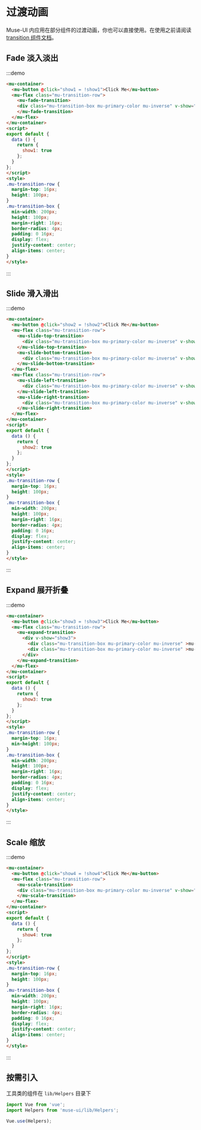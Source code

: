 # 过渡动画

Muse-UI 内应用在部分组件的过渡动画，你也可以直接使用。在使用之前请阅读 [transition 组件文档](https://cn.vuejs.org/v2/api/#transition)。


## Fade 淡入淡出

:::demo
```html
<mu-container>
  <mu-button @click="show1 = !show1">Click Me</mu-button>
  <mu-flex class="mu-transition-row">
    <mu-fade-transition>
    <div class="mu-transition-box mu-primary-color mu-inverse" v-show="show1">mu-fade-transition</div>
    </mu-fade-transition>
  </mu-flex>
</mu-container>
<script>
export default {
  data () {
    return {
      show1: true
    };
  }
};
</script>
<style>
.mu-transition-row {
  margin-top: 16px;
  height: 100px;
}
.mu-transition-box {
  min-width: 200px;
  height: 100px;
  margin-right: 16px;
  border-radius: 4px;
  padding: 0 16px;
  display: flex;
  justify-content: center;
  align-items: center;
}
</style>
```
:::

## Slide 滑入滑出

:::demo
```html
<mu-container>
  <mu-button @click="show2 = !show2">Click Me</mu-button>
  <mu-flex class="mu-transition-row">
    <mu-slide-top-transition>
      <div class="mu-transition-box mu-primary-color mu-inverse" v-show="show2">mu-slide-top-transition</div>
    </mu-slide-top-transition>
    <mu-slide-bottom-transition>
      <div class="mu-transition-box mu-primary-color mu-inverse" v-show="show2">mu-slide-bottom-transition</div>
    </mu-slide-bottom-transition>
  </mu-flex>
  <mu-flex class="mu-transition-row">
    <mu-slide-left-transition>
      <div class="mu-transition-box mu-primary-color mu-inverse" v-show="show2">mu-slide-left-transition</div>
    </mu-slide-left-transition>
    <mu-slide-right-transition>
      <div class="mu-transition-box mu-primary-color mu-inverse" v-show="show2">mu-slide-right-transition</div>
    </mu-slide-right-transition>
  </mu-flex>
</mu-container>
<script>
export default {
  data () {
    return {
      show2: true
    };
  }
};
</script>
<style>
.mu-transition-row {
  margin-top: 16px;
  height: 100px;
}
.mu-transition-box {
  min-width: 200px;
  height: 100px;
  margin-right: 16px;
  border-radius: 4px;
  padding: 0 16px;
  display: flex;
  justify-content: center;
  align-items: center;
}
</style>
```
:::

## Expand 展开折叠

:::demo
```html
<mu-container>
  <mu-button @click="show3 = !show3">Click Me</mu-button>
  <mu-flex class="mu-transition-row">
    <mu-expand-transition>
      <div v-show="show3">
        <div class="mu-transition-box mu-primary-color mu-inverse" >mu-expand-transition</div>
        <div class="mu-transition-box mu-primary-color mu-inverse" >mu-expand-transition</div>
      </div>
    </mu-expand-transition>
  </mu-flex>
</mu-container>
<script>
export default {
  data () {
    return {
      show3: true
    };
  }
};
</script>
<style>
.mu-transition-row {
  margin-top: 16px;
  min-height: 100px;
}
.mu-transition-box {
  min-width: 200px;
  height: 100px;
  margin-right: 16px;
  border-radius: 4px;
  padding: 0 16px;
  display: flex;
  justify-content: center;
  align-items: center;
}
</style>
```
:::

## Scale 缩放

:::demo
```html
<mu-container>
  <mu-button @click="show4 = !show4">Click Me</mu-button>
  <mu-flex class="mu-transition-row">
    <mu-scale-transition>
    <div class="mu-transition-box mu-primary-color mu-inverse" v-show="show4">mu-scale-transition</div>
    </mu-scale-transition>
  </mu-flex>
</mu-container>
<script>
export default {
  data () {
    return {
      show4: true
    };
  }
};
</script>
<style>
.mu-transition-row {
  margin-top: 16px;
  height: 100px;
}
.mu-transition-box {
  min-width: 200px;
  height: 100px;
  margin-right: 16px;
  border-radius: 4px;
  padding: 0 16px;
  display: flex;
  justify-content: center;
  align-items: center;
}
</style>
```
:::

## 按需引入

工具类的组件在 `lib/Helpers` 目录下

```javascript
import Vue from 'vue';
import Helpers from 'muse-ui/lib/Helpers';

Vue.use(Helpers);
```

<script>
export default {
  data () {
    return {
      show1: true,
      show2: true,
      show3: true,
      show4: true
    };
  }
};
</script>
<style>
.mu-transition-row {
  margin-top: 16px;
  min-height: 100px;
}
.mu-transition-box {
  min-width: 200px;
  height: 100px;
  margin-right: 16px;
  border-radius: 4px;
  padding: 0 16px;
  display: flex;
  justify-content: center;
  align-items: center;
}
</style>
